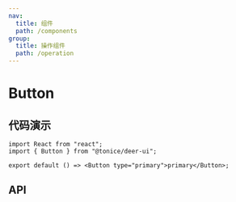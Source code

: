```yaml
---
nav:
  title: 组件
  path: /components
group:
  title: 操作组件
  path: /operation
---
```


# Button

## 代码演示

```tsx
import React from "react";
import { Button } from "@tonice/deer-ui";

export default () => <Button type="primary">primary</Button>;
```

## API
